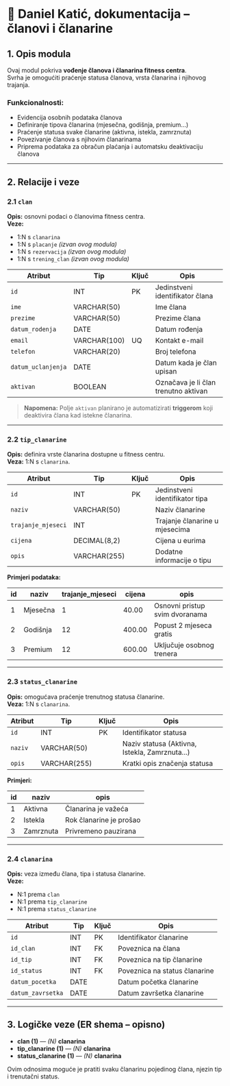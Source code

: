 # 🧩 Daniel Katić, dokumentacija – članovi i članarine

## 1. Opis modula
Ovaj modul pokriva **vođenje članova i članarina fitness centra**.  
Svrha je omogućiti praćenje statusa članova, vrsta članarina i njihovog trajanja.

### Funkcionalnosti:
- Evidencija osobnih podataka članova  
- Definiranje tipova članarina (mjesečna, godišnja, premium...)  
- Praćenje statusa svake članarine (aktivna, istekla, zamrznuta)  
- Povezivanje članova s njihovim članarinama  
- Priprema podataka za obračun plaćanja i automatsku deaktivaciju članova  

---

## 2. Relacije i veze

### 2.1 `clan`
**Opis:** osnovni podaci o članovima fitness centra.  
**Veze:**  
- 1:N s `clanarina`  
- 1:N s `placanje` *(izvan ovog modula)*  
- 1:N s `rezervacija` *(izvan ovog modula)*  
- 1:N s `trening_clan` *(izvan ovog modula)*  

| Atribut | Tip | Ključ | Opis |
|----------|-----|-------|------|
| `id` | INT | PK | Jedinstveni identifikator člana |
| `ime` | VARCHAR(50) |  | Ime člana |
| `prezime` | VARCHAR(50) |  | Prezime člana |
| `datum_rodenja` | DATE |  | Datum rođenja |
| `email` | VARCHAR(100) | UQ | Kontakt e-mail |
| `telefon` | VARCHAR(20) |  | Broj telefona |
| `datum_uclanjenja` | DATE |  | Datum kada je član upisan |
| `aktivan` | BOOLEAN |  | Označava je li član trenutno aktivan |

> **Napomena:** Polje `aktivan` planirano je automatizirati **triggerom** koji deaktivira člana kad istekne članarina.

---

### 2.2 `tip_clanarine`
**Opis:** definira vrste članarina dostupne u fitness centru.  
**Veza:** 1:N s `clanarina`.

| Atribut | Tip | Ključ | Opis |
|----------|-----|-------|------|
| `id` | INT | PK | Jedinstveni identifikator tipa |
| `naziv` | VARCHAR(50) |  | Naziv članarine |
| `trajanje_mjeseci` | INT |  | Trajanje članarine u mjesecima |
| `cijena` | DECIMAL(8,2) |  | Cijena u eurima |
| `opis` | VARCHAR(255) |  | Dodatne informacije o tipu |

**Primjeri podataka:**

| id | naziv | trajanje_mjeseci | cijena | opis |
|----|--------|------------------|--------|------|
| 1 | Mjesečna | 1 | 40.00 | Osnovni pristup svim dvoranama |
| 2 | Godišnja | 12 | 400.00 | Popust 2 mjeseca gratis |
| 3 | Premium | 12 | 600.00 | Uključuje osobnog trenera |

---

### 2.3 `status_clanarine`
**Opis:** omogućava praćenje trenutnog statusa članarine.  
**Veza:** 1:N s `clanarina`.

| Atribut | Tip | Ključ | Opis |
|----------|-----|-------|------|
| `id` | INT | PK | Identifikator statusa |
| `naziv` | VARCHAR(50) |  | Naziv statusa (Aktivna, Istekla, Zamrznuta...) |
| `opis` | VARCHAR(255) |  | Kratki opis značenja statusa |

**Primjeri:**

| id | naziv | opis |
|----|--------|------|
| 1 | Aktivna | Članarina je važeća |
| 2 | Istekla | Rok članarine je prošao |
| 3 | Zamrznuta | Privremeno pauzirana |

---

### 2.4 `clanarina`
**Opis:** veza između člana, tipa i statusa članarine.  
**Veze:**  
- N:1 prema `clan`  
- N:1 prema `tip_clanarine`  
- N:1 prema `status_clanarine`

| Atribut | Tip | Ključ | Opis |
|----------|-----|-------|------|
| `id` | INT | PK | Identifikator članarine |
| `id_clan` | INT | FK | Poveznica na člana |
| `id_tip` | INT | FK | Poveznica na tip članarine |
| `id_status` | INT | FK | Poveznica na status članarine |
| `datum_pocetka` | DATE |  | Datum početka članarine |
| `datum_zavrsetka` | DATE |  | Datum završetka članarine |

---

## 3. Logičke veze (ER shema – opisno)
- **clan (1)** — *(N)* **clanarina**  
- **tip_clanarine (1)** — *(N)* **clanarina**  
- **status_clanarine (1)** — *(N)* **clanarina**

Ovim odnosima moguće je pratiti svaku članarinu pojedinog člana, njezin tip i trenutačni status.
